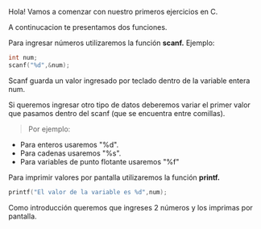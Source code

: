 Hola! Vamos a comenzar con nuestro primeros ejercicios en C.

A continucacion te presentamos dos funciones.

Para ingresar números utilizaremos la función **scanf.**
Ejemplo:

```C
int num;
scanf("%d",&num);
```
Scanf guarda un valor ingresado por teclado dentro de la variable entera num.

Si queremos ingresar otro tipo de datos deberemos variar el primer valor que pasamos dentro del scanf (que se encuentra entre comillas).
> Por ejemplo:
* Para enteros usaremos "%d".
* Para cadenas usaremos "%s". 
* Para variables de punto flotante usaremos "%f"

Para imprimir valores por pantalla utilizaremos la función **printf.**

```C
printf("El valor de la variable es %d",num);
```

Como introducción queremos que ingreses 2 números y los imprimas por pantalla.